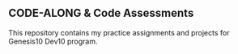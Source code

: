## CODE-ALONG & Code Assessments

This repository contains my practice assignments and projects for Genesis10 Dev10 program.
